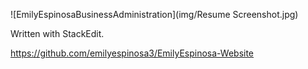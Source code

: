 ![EmilyEspinosaBusinessAdministration](img/Resume Screenshot.jpg)

Written with StackEdit.

https://github.com/emilyespinosa3/EmilyEspinosa-Website
